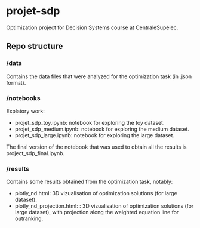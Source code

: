 # projet-sdp
Optimization project for Decision Systems course at CentraleSupélec.

## Repo structure

### /data

Contains the data files that were analyzed for the optimization task (in .json format).

### /notebooks

Explatory work:
- projet_sdp_toy.ipynb: notebook for exploring the toy dataset.
- projet_sdp_medium.ipynb: notebook for exploring the medium dataset.
- projet_sdp_large.ipynb: notebook for exploring the large dataset.

The final version of the notebook that was used to obtain all the results is project_sdp_final.ipynb.

### /results

Contains some results obtained from the optimization task, notably:
- plotly_nd.html: 3D vizualisation of optimization solutions (for large dataset).
- plotly_nd_projection.html: : 3D vizualisation of optimization solutions (for large dataset), with projection along the weighted equation line for outranking.
